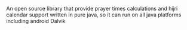 An open source library that provide prayer times calculations and hijri calendar support written in pure java, so it can run on all java platforms including android Dalvik